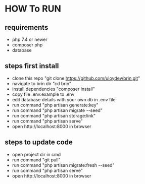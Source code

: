 # HOW To RUN

## requirements
- php 7.4 or newer
- composer php
- database

## steps first install
- clone this repo "git clone https://github.com/uloydev/brin.git"
- navigate to brin dir "cd brin"
- install dependencies "composer install"
- copy file .env.example to .env
- edit database details with your own db in .env file
- run command "php artisan generate:key"
- run command "php artisan migrate --seed"
- run command "php artisan storage:link"
- run command "php artisan serve"
- open http://localhost:8000 in browser

## steps to update code
- open project dir in cmd
- run command "git pull"
- run command "php artisan migrate:fresh --seed"
- run command "php artisan serve"
- open http://localhost:8000 in browser